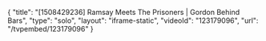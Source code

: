 {
    "title": "[1508429236] Ramsay Meets The Prisoners | Gordon Behind Bars",
    "type": "solo",
    "layout": "iframe-static",
    "videoId": "123179096",
    "url": "\/tvpembed\/123179096"
}